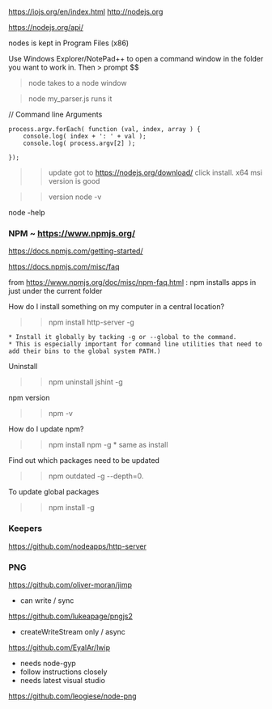 
https://iojs.org/en/index.html
http://nodejs.org

https://nodejs.org/api/

nodes is kept in Program Files (x86)

Use Windows Explorer/NotePad++ to open a command window in the folder you want to work in. Then > prompt $$

> node
takes to a node window

> node my_parser.js
runs it



// Command line Arguments

	process.argv.forEach( function (val, index, array ) {
		console.log( index + ': ' + val );
		console.log( process.argv[2] );

	});

>> update
got to https://nodejs.org/download/ click install.
x64 msi version is good

>> version 
node -v

node -help

### NPM ~ https://www.npmjs.org/

https://docs.npmjs.com/getting-started/

https://docs.npmjs.com/misc/faq

from https://www.npmjs.org/doc/misc/npm-faq.html :
npm installs apps in just under the current folder 

How do I install something on my computer in a central location? 
>> npm install http-server -g

	* Install it globally by tacking -g or --global to the command.
	* This is especially important for command line utilities that need to add their bins to the global system PATH.)

Uninstall
>> npm uninstall jshint -g 

npm version

>> npm -v


How do I update npm? 

>> npm install npm -g
	* same as install

Find out which packages need to be updated 
>> npm outdated -g --depth=0.

To update global packages 

>> npm install <package> -g



### Keepers


https://github.com/nodeapps/http-server

### PNG

https://github.com/oliver-moran/jimp

* can write / sync

https://github.com/lukeapage/pngjs2

* createWriteStream only / async

https://github.com/EyalAr/lwip
* needs node-gyp
* follow instructions closely
* needs latest visual studio



https://github.com/leogiese/node-png
